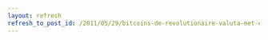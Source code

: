 ```yaml
---
layout: refresh
refresh_to_post_id: /2011/05/29/bitcoins-de-revolutionaire-valuta-met-een-potentie-voor-de-teloorgang-van-ons-banksysteem
---
```

